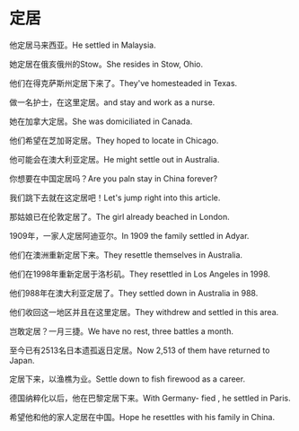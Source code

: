 # 定居

<p><span class="chinese">他定居马来西亚。</span><span class="english">He settled in Malaysia.</span></p>

<p><span class="chinese">她定居在俄亥俄州的Stow。</span><span class="english">She resides in Stow, Ohio.</span></p>

<p><span class="chinese">他们在得克萨斯州定居下来了。</span><span class="english">They've homesteaded in Texas.</span></p>

<p><span class="chinese">做一名护士，在这里定居。</span><span class="english">and stay and work as a nurse.</span></p>

<p><span class="chinese">她在加拿大定居。</span><span class="english">She was domiciliated in Canada.</span></p>

<p><span class="chinese">他们希望在芝加哥定居。</span><span class="english">They hoped to locate in Chicago.</span></p>

<p><span class="chinese">他可能会在澳大利亚定居。</span><span class="english">He might settle out in Australia.</span></p>

<p><span class="chinese">你想要在中国定居吗？</span><span class="english">Are you paln stay in China forever?</span></p>

<p><span class="chinese">我们跳下去就在这定居吧！</span><span class="english">Let's jump right into this article.</span></p>

<p><span class="chinese">那姑娘已在伦敦定居了。</span><span class="english">The girl already beached in London.</span></p>

<p><span class="chinese">1909年，一家人定居阿迪亚尔。</span><span class="english">In 1909 the family settled in Adyar.</span></p>

<p><span class="chinese">他们在澳洲重新定居下来。</span><span class="english">They resettle themselves in Australia.</span></p>

<p><span class="chinese">他们在1998年重新定居于洛杉矶。</span><span class="english">They resettled in Los Angeles in 1998.</span></p>

<p><span class="chinese">他们988年在澳大利亚定居了。</span><span class="english">They settled down in Australia in 988.</span></p>

<p><span class="chinese">他们收回这一地区并且在这里定居。</span><span class="english">They withdrew and settled in this area.</span></p>

<p><span class="chinese">岂敢定居？一月三捷。</span><span class="english">We have no rest, three battles a month.</span></p>

<p><span class="chinese">至今已有2513名日本遗孤返日定居。</span><span class="english">Now 2,513 of them have returned to Japan.</span></p>

<p><span class="chinese">定居下来，以渔樵为业。</span><span class="english">Settle down to fish firewood as a career.</span></p>

<p><span class="chinese">德国纳粹化以后，他在巴黎定居下来。</span><span class="english">With Germany- fied , he settled in Paris.</span></p>

<p><span class="chinese">希望他和他的家人定居在中国。</span><span class="english">Hope he resettles with his family in China.</span></p>

